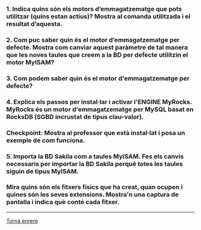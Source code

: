 ### 1. Indica quins són els motors d’emmagatzematge que pots utilitzar (quins estan actius)? Mostra al comanda utilitzada i el resultat d’aquesta.  


### 2. Com puc saber quin és el motor d’emmagatzematge per defecte. Mostra com canviar aquest paràmetre de tal manera que les noves taules que creem a la BD per defecte utilitzin el motor MyISAM?  


### 3. Com podem saber quin és el motor d'emmagatzematge per defecte?  


### 4. Explica els passos per instal·lar i activar l'ENGINE MyRocks. MyRocks és un motor d'emmagatzematge per MySQL basat en RocksDB (SGBD incrustat de tipus clau-valor).  


### Checkpoint: Mostra al professor que està instal·lat i posa un exemple de com funciona.  


### 5. Importa la BD Sakila com a taules MyISAM. Fes els canvis necessaris per importar la BD Sakila perquè totes les taules siguin de tipus MyISAM.   
### Mira quins són els fitxers físics que ha creat, quan ocupen i quines són les seves extensions. Mostra'n una captura de pantalla i indica què conté cada fitxer.  



***
[Torna enrere](https://github.com/Josep88/MP10UF2-A2)
